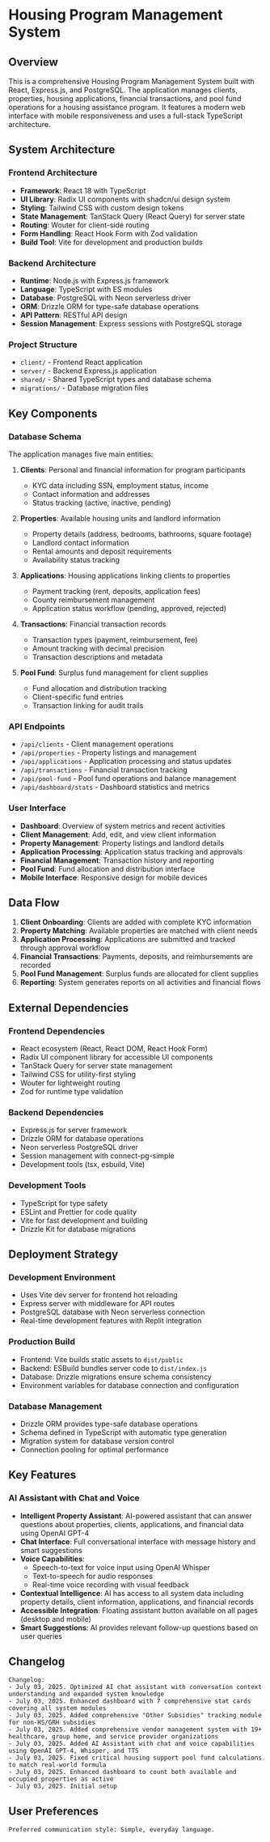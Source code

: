 # Housing Program Management System

## Overview

This is a comprehensive Housing Program Management System built with React, Express.js, and PostgreSQL. The application manages clients, properties, housing applications, financial transactions, and pool fund operations for a housing assistance program. It features a modern web interface with mobile responsiveness and uses a full-stack TypeScript architecture.

## System Architecture

### Frontend Architecture
- **Framework**: React 18 with TypeScript
- **UI Library**: Radix UI components with shadcn/ui design system
- **Styling**: Tailwind CSS with custom design tokens
- **State Management**: TanStack Query (React Query) for server state
- **Routing**: Wouter for client-side routing
- **Form Handling**: React Hook Form with Zod validation
- **Build Tool**: Vite for development and production builds

### Backend Architecture
- **Runtime**: Node.js with Express.js framework
- **Language**: TypeScript with ES modules
- **Database**: PostgreSQL with Neon serverless driver
- **ORM**: Drizzle ORM for type-safe database operations
- **API Pattern**: RESTful API design
- **Session Management**: Express sessions with PostgreSQL storage

### Project Structure
- `client/` - Frontend React application
- `server/` - Backend Express.js application
- `shared/` - Shared TypeScript types and database schema
- `migrations/` - Database migration files

## Key Components

### Database Schema
The application manages five main entities:

1. **Clients**: Personal and financial information for program participants
   - KYC data including SSN, employment status, income
   - Contact information and addresses
   - Status tracking (active, inactive, pending)

2. **Properties**: Available housing units and landlord information
   - Property details (address, bedrooms, bathrooms, square footage)
   - Landlord contact information
   - Rental amounts and deposit requirements
   - Availability status tracking

3. **Applications**: Housing applications linking clients to properties
   - Payment tracking (rent, deposits, application fees)
   - County reimbursement management
   - Application status workflow (pending, approved, rejected)

4. **Transactions**: Financial transaction records
   - Transaction types (payment, reimbursement, fee)
   - Amount tracking with decimal precision
   - Transaction descriptions and metadata

5. **Pool Fund**: Surplus fund management for client supplies
   - Fund allocation and distribution tracking
   - Client-specific fund entries
   - Transaction linking for audit trails

### API Endpoints
- `/api/clients` - Client management operations
- `/api/properties` - Property listings and management
- `/api/applications` - Application processing and status updates
- `/api/transactions` - Financial transaction tracking
- `/api/pool-fund` - Pool fund operations and balance management
- `/api/dashboard/stats` - Dashboard statistics and metrics

### User Interface
- **Dashboard**: Overview of system metrics and recent activities
- **Client Management**: Add, edit, and view client information
- **Property Management**: Property listings and landlord details
- **Application Processing**: Application status tracking and approvals
- **Financial Management**: Transaction history and reporting
- **Pool Fund**: Fund allocation and distribution interface
- **Mobile Interface**: Responsive design for mobile devices

## Data Flow

1. **Client Onboarding**: Clients are added with complete KYC information
2. **Property Matching**: Available properties are matched with client needs
3. **Application Processing**: Applications are submitted and tracked through approval workflow
4. **Financial Transactions**: Payments, deposits, and reimbursements are recorded
5. **Pool Fund Management**: Surplus funds are allocated for client supplies
6. **Reporting**: System generates reports on all activities and financial flows

## External Dependencies

### Frontend Dependencies
- React ecosystem (React, React DOM, React Hook Form)
- Radix UI component library for accessible UI components
- TanStack Query for server state management
- Tailwind CSS for utility-first styling
- Wouter for lightweight routing
- Zod for runtime type validation

### Backend Dependencies
- Express.js for server framework
- Drizzle ORM for database operations
- Neon serverless PostgreSQL driver
- Session management with connect-pg-simple
- Development tools (tsx, esbuild, Vite)

### Development Tools
- TypeScript for type safety
- ESLint and Prettier for code quality
- Vite for fast development and building
- Drizzle Kit for database migrations

## Deployment Strategy

### Development Environment
- Uses Vite dev server for frontend hot reloading
- Express server with middleware for API routes
- PostgreSQL database with Neon serverless connection
- Real-time development features with Replit integration

### Production Build
- Frontend: Vite builds static assets to `dist/public`
- Backend: ESBuild bundles server code to `dist/index.js`
- Database: Drizzle migrations ensure schema consistency
- Environment variables for database connection and configuration

### Database Management
- Drizzle ORM provides type-safe database operations
- Schema defined in TypeScript with automatic type generation
- Migration system for database version control
- Connection pooling for optimal performance

## Key Features

### AI Assistant with Chat and Voice
- **Intelligent Property Assistant**: AI-powered assistant that can answer questions about properties, clients, applications, and financial data using OpenAI GPT-4
- **Chat Interface**: Full conversational interface with message history and smart suggestions
- **Voice Capabilities**: 
  - Speech-to-text for voice input using OpenAI Whisper
  - Text-to-speech for audio responses
  - Real-time voice recording with visual feedback
- **Contextual Intelligence**: AI has access to all system data including property details, client information, applications, and financial records
- **Accessible Integration**: Floating assistant button available on all pages (desktop and mobile)
- **Smart Suggestions**: AI provides relevant follow-up questions based on user queries

## Changelog

```
Changelog:
- July 03, 2025. Optimized AI chat assistant with conversation context understanding and expanded system knowledge
- July 03, 2025. Enhanced dashboard with 7 comprehensive stat cards covering all system modules
- July 03, 2025. Added comprehensive "Other Subsidies" tracking module for non-HS/GRH subsidies
- July 03, 2025. Added comprehensive vendor management system with 19+ healthcare, group home, and service provider organizations
- July 03, 2025. Added AI Assistant with chat and voice capabilities using OpenAI GPT-4, Whisper, and TTS
- July 03, 2025. Fixed critical housing support pool fund calculations to match real-world formula
- July 03, 2025. Enhanced dashboard to count both available and occupied properties as active
- July 03, 2025. Initial setup
```

## User Preferences

```
Preferred communication style: Simple, everyday language.
```